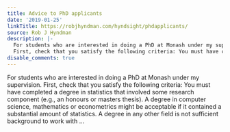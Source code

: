 ```yaml
---
title: Advice to PhD applicants
date: '2019-01-25'
linkTitle: https://robjhyndman.com/hyndsight/phdapplicants/
source: Rob J Hyndman
description: |-
  For students who are interested in doing a PhD at Monash under my supervision.
  First, check that you satisfy the following criteria: You must have completed a degree in statistics that involved some research component (e.g., an honours or masters thesis). A degree in computer science, mathematics or econometrics might be acceptable if it contained a substantial amount of statistics. A degree in any other field is not sufficient background to work with ...
disable_comments: true
---
```

For students who are interested in doing a PhD at Monash under my supervision.
First, check that you satisfy the following criteria: You must have completed a degree in statistics that involved some research component (e.g., an honours or masters thesis). A degree in computer science, mathematics or econometrics might be acceptable if it contained a substantial amount of statistics. A degree in any other field is not sufficient background to work with ...